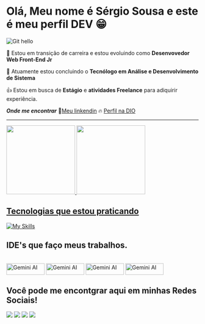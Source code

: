 # Olá, Meu nome é Sérgio Sousa e este é meu perfil DEV 😁

![Git hello](https://raw.githubusercontent.com/gist/JayaRaghavendra/5289d3687bf8bcd6d806b3655e11c7f4/raw/abf4b7228cadc93427e398a7f4d8fb031988c90d/Hello%20World.gif)

:pill: Estou em transição de carreira e estou evoluindo como **Desenvovedor Web Front-End Jr**

:muscle: Atuamente estou concluindo o **Tecnólogo em Análise e Desenvolvimento de Sistema**

:+1: Estou em busca de **Estágio** e **atividades Freelance** para adiquirir experiência.

___Onde me encontrar___
:book:[Meu linkendin](https://www.linkedin.com/in/sergiosousa-tec/)
:fire: [Perfil na DIO](https://www.dio.me/users/sergioturgeo)


-----------------

 <div>
   <a href="https://github.com/SergioDevSousa">
   <img height="180em" src="https://github-readme-stats.vercel.app/api?username=SergioDevSousa&show_icons=true&theme=tokyonight&include_all_commits=true&count_private=true"/>
   <img height="180em" src="https://github-readme-stats.vercel.app/api/top-langs/?username=SergioDevSousa&layout=compact&langs_count=6&theme=tokyonight"/>
</div>

## Tecnologias que estou praticando

[![My Skills](https://skillicons.dev/icons?i=py,js,css,html,bootstrap,azure,c#,nodejs,figma&theme=light)](https://skillicons.dev)

</div>

## IDE's que faço meus trabalhos.

<div style="display: inline_block"><br>
  <img align="center" alt="Gemini AI" height="30" width="100" src="https://img.shields.io/badge/Gemini-8E75B2?style=for-the-badge&logo=googlebard&logoColor=fff">
  <img align="center" alt="Gemini AI" height="30" width="100" src="https://img.shields.io/badge/Colab-F9AB00?style=for-the-badge&logo=googlecolab&color=525252">
  <img align="center" alt="Gemini AI" height="30" width="100" src="https://img.shields.io/badge/VSCode-0078D4?style=for-the-badge&logo=visual%20studio%20code&logoColor=white">
  <img align="center" alt="Gemini AI" height="30" width="100" src="https://img.shields.io/badge/ChatGPT-74aa9c?style=for-the-badge&logo=openai&logoColor=white">
  
</div>

## Você pode me encontgrar aqui em minhas Redes Sociais!
 
<div> 
  <a href="https://www.youtube.com/@TecServ/featured" target="_blank"><img src="https://img.shields.io/badge/YouTube-FF0000?style=for-the-badge&logo=youtube&logoColor=white" target="_blank"></a>
 <a href="sergiosousa_33291" target="_blank"><img src="https://img.shields.io/badge/Discord-7289DA?style=for-the-badge&logo=discord&logoColor=white" target="_blank"></a> 
  <a href = "oxenttesergio@gmail.com"><img src="https://img.shields.io/badge/-Gmail-%23333?style=for-the-badge&logo=gmail&logoColor=white" target="_blank"></a>
  <a href="https://www.linkedin.com/in/sergiosousa-tec/" target="_blank"><img src="https://img.shields.io/badge/-LinkedIn-%230077B5?style=for-the-badge&logo=linkedin&logoColor=white" target="_blank"></a>
</div>
